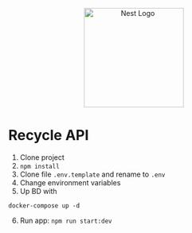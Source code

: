<p align="center">
  <a href="http://nestjs.com/" target="blank"><img src="https://nestjs.com/img/logo-small.svg" width="200" alt="Nest Logo" /></a>
</p>

# Recycle API

1. Clone project
2. ```npm install```
3. Clone file ```.env.template``` and rename to ```.env```
4. Change environment variables
5. Up BD with
```
docker-compose up -d
```

6. Run app: ```npm run start:dev```
